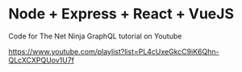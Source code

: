 # Node + Express + React + VueJS

Code for The Net Ninja GraphQL tutorial on Youtube

https://www.youtube.com/playlist?list=PL4cUxeGkcC9iK6Qhn-QLcXCXPQUov1U7f

